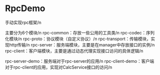 # RpcDemo
手动实现rpc框架/n

主要分为6个模块/n
rpc-common：存放一些公用的工具类/n
rpc-codec：序列化模块/n
rpc-proto：协议模块（自定义协议）/n
rpc-transport：传输模块，实现http传输/n
rpc-server：服务端模块，主要是在manager中存放接口的实例/n
rpc-client：客户端模块，主要是通过动态代理实现接口访问的具体逻辑/n

rpc-server-demo：服务端对于rpc-server的应用/n
rpc-client-demo：客户端对于rpc-client的应用，实现对CalcService接口的访问/n
